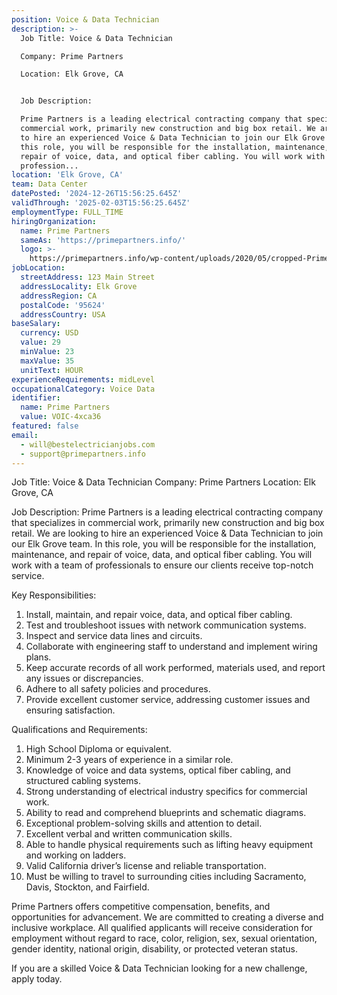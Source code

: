 ```yaml
---
position: Voice & Data Technician
description: >-
  Job Title: Voice & Data Technician

  Company: Prime Partners

  Location: Elk Grove, CA


  Job Description:

  Prime Partners is a leading electrical contracting company that specializes in
  commercial work, primarily new construction and big box retail. We are looking
  to hire an experienced Voice & Data Technician to join our Elk Grove team. In
  this role, you will be responsible for the installation, maintenance, and
  repair of voice, data, and optical fiber cabling. You will work with a team of
  profession...
location: 'Elk Grove, CA'
team: Data Center
datePosted: '2024-12-26T15:56:25.645Z'
validThrough: '2025-02-03T15:56:25.645Z'
employmentType: FULL_TIME
hiringOrganization:
  name: Prime Partners
  sameAs: 'https://primepartners.info/'
  logo: >-
    https://primepartners.info/wp-content/uploads/2020/05/cropped-Prime-Partners-Logo-NO-BG-1-1.png
jobLocation:
  streetAddress: 123 Main Street
  addressLocality: Elk Grove
  addressRegion: CA
  postalCode: '95624'
  addressCountry: USA
baseSalary:
  currency: USD
  value: 29
  minValue: 23
  maxValue: 35
  unitText: HOUR
experienceRequirements: midLevel
occupationalCategory: Voice Data
identifier:
  name: Prime Partners
  value: VOIC-4xca36
featured: false
email:
  - will@bestelectricianjobs.com
  - support@primepartners.info
---
```




Job Title: Voice & Data Technician
Company: Prime Partners
Location: Elk Grove, CA

Job Description:
Prime Partners is a leading electrical contracting company that specializes in commercial work, primarily new construction and big box retail. We are looking to hire an experienced Voice & Data Technician to join our Elk Grove team. In this role, you will be responsible for the installation, maintenance, and repair of voice, data, and optical fiber cabling. You will work with a team of professionals to ensure our clients receive top-notch service.

Key Responsibilities:
1. Install, maintain, and repair voice, data, and optical fiber cabling.
2. Test and troubleshoot issues with network communication systems.
3. Inspect and service data lines and circuits.
4. Collaborate with engineering staff to understand and implement wiring plans.
5. Keep accurate records of all work performed, materials used, and report any issues or discrepancies.
6. Adhere to all safety policies and procedures.
7. Provide excellent customer service, addressing customer issues and ensuring satisfaction.

Qualifications and Requirements:
1. High School Diploma or equivalent. 
2. Minimum 2-3 years of experience in a similar role.
3. Knowledge of voice and data systems, optical fiber cabling, and structured cabling systems.
4. Strong understanding of electrical industry specifics for commercial work.
5. Ability to read and comprehend blueprints and schematic diagrams.
6. Exceptional problem-solving skills and attention to detail.
7. Excellent verbal and written communication skills.
8. Able to handle physical requirements such as lifting heavy equipment and working on ladders.
9. Valid California driver’s license and reliable transportation.
10. Must be willing to travel to surrounding cities including Sacramento, Davis, Stockton, and Fairfield.

Prime Partners offers competitive compensation, benefits, and opportunities for advancement. We are committed to creating a diverse and inclusive workplace. All qualified applicants will receive consideration for employment without regard to race, color, religion, sex, sexual orientation, gender identity, national origin, disability, or protected veteran status.

If you are a skilled Voice & Data Technician looking for a new challenge, apply today.
